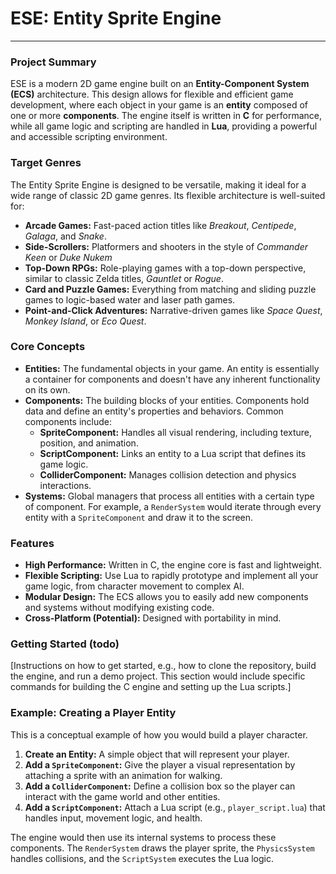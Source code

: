 # ESE: Entity Sprite Engine

---

### **Project Summary**

ESE is a modern 2D game engine built on an **Entity-Component System (ECS)** architecture. This
design allows for flexible and efficient game development, where each object in your game is an
**entity** composed of one or more **components**. The engine itself is written in **C** for
performance, while all game logic and scripting are handled in **Lua**, providing a powerful and
accessible scripting environment.

### **Target Genres**

The Entity Sprite Engine is designed to be versatile, making it ideal for a wide range of classic
2D game genres. Its flexible architecture is well-suited for:

* **Arcade Games:** Fast-paced action titles like *Breakout*, *Centipede*, *Galaga*, and *Snake*.
* **Side-Scrollers:** Platformers and shooters in the style of *Commander Keen* or *Duke Nukem*
* **Top-Down RPGs:** Role-playing games with a top-down perspective, similar to classic Zelda
titles, *Gauntlet* or *Rogue*.
* **Card and Puzzle Games:** Everything from matching and sliding puzzle games to logic-based water
and laser path games.
* **Point-and-Click Adventures:** Narrative-driven games like *Space Quest*, *Monkey Island*,
or *Eco Quest*.

### **Core Concepts**

* **Entities:** The fundamental objects in your game. An entity is essentially a container for
components and doesn't have any inherent functionality on its own.
* **Components:** The building blocks of your entities. Components hold data and define an entity's
properties and behaviors. Common components include:
    * **SpriteComponent:** Handles all visual rendering, including texture, position, and animation.
    * **ScriptComponent:** Links an entity to a Lua script that defines its game logic.
    * **ColliderComponent:** Manages collision detection and physics interactions.
* **Systems:** Global managers that process all entities with a certain type of component. For
example, a `RenderSystem` would iterate through every entity with a `SpriteComponent` and draw it
to the screen.

### **Features**

* **High Performance:** Written in C, the engine core is fast and lightweight.
* **Flexible Scripting:** Use Lua to rapidly prototype and implement all your game logic, from
character movement to complex AI.
* **Modular Design:** The ECS allows you to easily add new components and systems without modifying
existing code.
* **Cross-Platform (Potential):** Designed with portability in mind.

### **Getting Started** (todo)

[Instructions on how to get started, e.g., how to clone the repository, build the engine, and run a
demo project. This section would include specific commands for building the C engine and setting up
the Lua scripts.]

### **Example: Creating a Player Entity**

This is a conceptual example of how you would build a player character.

1.  **Create an Entity:** A simple object that will represent your player.
2.  **Add a `SpriteComponent`:** Give the player a visual representation by attaching a sprite with
an animation for walking.
3.  **Add a `ColliderComponent`:** Define a collision box so the player can interact with the game
world and other entities.
4.  **Add a `ScriptComponent`:** Attach a Lua script (e.g., `player_script.lua`) that handles input,
movement logic, and health.

The engine would then use its internal systems to process these components. The `RenderSystem` draws
the player sprite, the `PhysicsSystem` handles collisions, and the `ScriptSystem` executes the
Lua logic.
